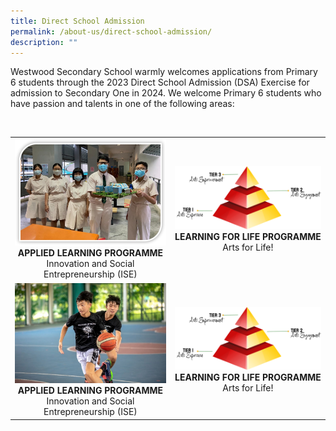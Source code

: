 ```yaml
---
title: Direct School Admission
permalink: /about-us/direct-school-admission/
description: ""
---
```

Westwood Secondary School warmly welcomes applications from Primary 6 students through the 2023 Direct School Admission (DSA) Exercise for admission to Secondary One in 2024.  We welcome Primary 6 students who have passion and talents in one of the following areas:

<br><table class="table1">
	<tbody>
		<tr>
			<td><img src="/images/ALP2.jpeg" style="width=100%">
				<center><b>APPLIED LEARNING PROGRAMME</b><br>
Innovation and Social Entrepreneurship (ISE)<br>
			</center></td><td><img src="/images/LLP1.png" style="width:100%"><center><b>LEARNING FOR LIFE PROGRAMME</b><br>
Arts for Life!</center></td></tr>
			<tr>
				<td><img src="/images/dsa%20sep.jpg" style="width=100%">
				<center><b>APPLIED LEARNING PROGRAMME</b><br>
Innovation and Social Entrepreneurship (ISE)<br>
			</center></td><td><img src="/images/LLP1.png" style="width:100%"><center><b>LEARNING FOR LIFE PROGRAMME</b><br>
Arts for Life!</center></td>
</tr></tbody></table>